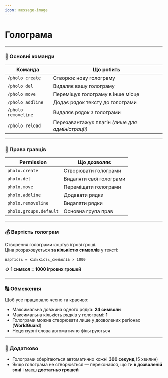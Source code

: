 ```yaml
---
icon: message-image
---
```


# Голограма



***

### 💬 Основні команди

| Команда             | Що робить                                        |
| ------------------- | ------------------------------------------------ |
| `/pholo create`     | Створює нову голограму                           |
| `/pholo del`        | Видаляє вашу голограму                           |
| `/pholo move`       | Переміщує голограму в інше місце                 |
| `/pholo addline`    | Додає рядок тексту до голограми                  |
| `/pholo removeline` | Видаляє рядок з голограми                        |
| `/pholo reload`     | Перезавантажує плагін _(лише для адміністрації)_ |

***

### 🧩 Права гравців

| Permission             | Що дозволяє             |
| ---------------------- | ----------------------- |
| `pholo.create`         | Створювати голограми    |
| `pholo.del`            | Видаляти свої голограми |
| `pholo.move`           | Переміщати голограми    |
| `pholo.addline`        | Додавати рядки          |
| `pholo.removeline`     | Видаляти рядки          |
| `pholo.groups.default` | Основна група прав      |

***

### 💰 Вартість голограм

Створення голограми коштує ігрові гроші.\
Ціна розраховується **за кількістю символів** у тексті:

```
вартість = кількість_символів × 1000
```

🪙 **1 символ = 1000 ігрових грошей**

***

### 🔠 Обмеження

Щоб усе працювало чесно та красиво:

* Максимальна довжина одного рядка: **24 символи**
* Максимальна кількість рядків у голограмі: **1**
* Голограми можна створювати лише у дозволених регіонах (**WorldGuard**)
* Нецензурні слова автоматично фільтруються

***

### 🧱 Додатково

* Голограми зберігаються автоматично кожні **300 секунд** (5 хвилин)
* Якщо голограма не створюється — переконайся, що ти **в дозволеній зоні** і маєш **достатньо грошей**
